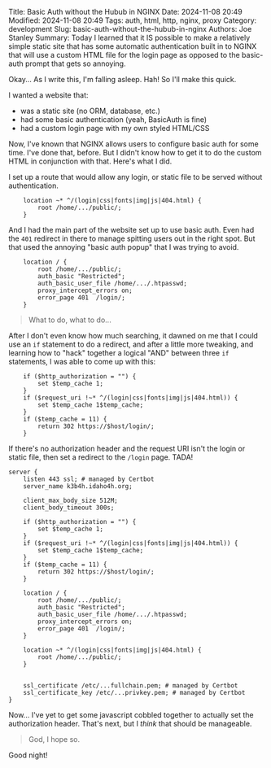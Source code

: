 Title: Basic Auth without the Hubub in NGINX
Date: 2024-11-08 20:49
Modified: 2024-11-08 20:49
Tags: auth, html, http, nginx, proxy
Category: development
Slug: basic-auth-without-the-hubub-in-nginx
Authors: Joe Stanley
Summary: Today I learned that it IS possible to make a relatively simple static site that has some automatic authentication built in to NGINX that will use a custom HTML file for the login page as opposed to the basic-auth prompt that gets so annoying.

Okay... As I write this, I'm falling asleep. Hah! So I'll make this quick.

I wanted a website that:

* was a static site (no ORM, database, etc.)
* had some basic authentication (yeah, BasicAuth is fine)
* had a custom login page with my own styled HTML/CSS

Now, I've known that NGINX allows users to configure basic auth for some time.
I've done that, before. But I didn't know how to get it to do the custom HTML in
conjunction with that. Here's what I did.

I set up a route that would allow any login, or static file to be served without
authentication.

```nginx
    location ~* ^/(login|css|fonts|img|js|404.html) {
        root /home/.../public/;         
    }
```

And I had the main part of the website set up to use basic auth. Even had the
`401` redirect in there to manage spitting users out in the right spot. But that
used the annoying "basic auth popup" that I was trying to avoid.

```nginx
    location / {
        root /home/.../public/;
        auth_basic "Restricted";
        auth_basic_user_file /home/.../.htpasswd;
        proxy_intercept_errors on;
        error_page 401  /login/;
    }
```

> What to do, what to do...

After I don't even know how much searching, it dawned on me that I could use an
`if` statement to do a redirect, and after a little more tweaking, and learning
how to "hack" together a logical "AND" between three `if` statements, I was able
to come up with this:

```nginx
    if ($http_authorization = "") {
        set $temp_cache 1;
    }
    if ($request_uri !~* ^/(login|css|fonts|img|js|404.html)) {
        set $temp_cache 1$temp_cache;
    }
    if ($temp_cache = 11) {
        return 302 https://$host/login/;
    }
```

If there's no authorization header and the request URI isn't the login or static
file, then set a redirect to the `/login` page. TADA!

```nginx
server {
    listen 443 ssl; # managed by Certbot
    server_name k3b4h.idaho4h.org;

    client_max_body_size 512M;
    client_body_timeout 300s;

    if ($http_authorization = "") {
        set $temp_cache 1;
    }
    if ($request_uri !~* ^/(login|css|fonts|img|js|404.html)) {
        set $temp_cache 1$temp_cache;
    }
    if ($temp_cache = 11) {
        return 302 https://$host/login/;
    }

    location / {
        root /home/.../public/;
        auth_basic "Restricted";
        auth_basic_user_file /home/.../.htpasswd;
        proxy_intercept_errors on;
        error_page 401  /login/;
    }

    location ~* ^/(login|css|fonts|img|js|404.html) {
        root /home/.../public/;         
    }


    ssl_certificate /etc/...fullchain.pem; # managed by Certbot
    ssl_certificate_key /etc/...privkey.pem; # managed by Certbot
}
```

Now... I've yet to get some javascript cobbled together to actually set the
authorization header. That's next, but I *think* that should be manageable.

> God, I hope so.

Good night!
